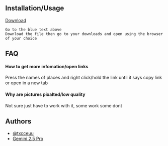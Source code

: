 
## Installation/Usage

[Download](https://github.com/txcceuu/holidayfloridaSite/blob/master/site.html)

```
Go to the blue text above
Download the file then go to your downloads and open using the browser of your choice
```


## FAQ

#### How to get more infomation/open links

Press the names of places and right click/hold the link until it says copy link or open in a new tab

#### Why are pictures pixalted/low quality

Not sure just have to work with it, some work some dont

## Authors

- [@txcceuu](https://www.github.com/txcceuu)
- [Gemini 2.5 Pro](https://gemini.google.com/app)

